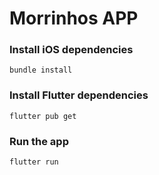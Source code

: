 # Morrinhos APP

### Install iOS dependencies

```shell
bundle install
```

### Install Flutter dependencies

```shell
flutter pub get
```

### Run the app

```shell
flutter run
```
